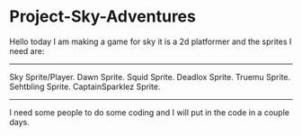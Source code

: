 Project-Sky-Adventures
======================

Hello today I am making a game for sky it is a 2d platformer and the sprites I need are:
____________________________________
Sky Sprite/Player.
Dawn Sprite.
Squid Sprite.
Deadlox Sprite.
Truemu Sprite.
Sehtbling Sprite.
CaptainSparklez Sprite.
______________________________

I need some people to do some coding and I will put in the code in a couple days.
